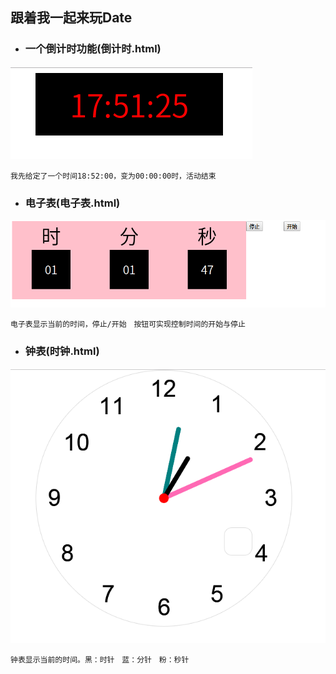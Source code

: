 ## 跟着我一起来玩Date

- ### 一个倒计时功能(倒计时.html)

![倒计时](倒计时.png)

    我先给定了一个时间18:52:00，变为00:00:00时，活动结束

- ### 电子表(电子表.html)

![电子表](电子表.png)

    电子表显示当前的时间，停止/开始　按钮可实现控制时间的开始与停止

- ### 钟表(时钟.html)

![时钟](时钟.png)

    钟表显示当前的时间。黑：时针　蓝：分针　粉：秒针
